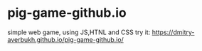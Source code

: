 # pig-game-github.io
simple web game, using JS,HTNL and CSS
try it: https://dmitry-averbukh.github.io/pig-game-github.io/
